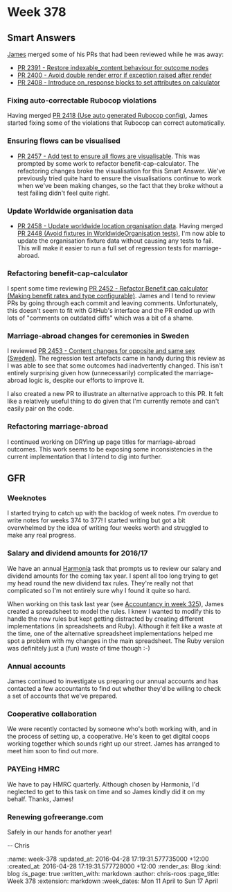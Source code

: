 Week 378
========

## Smart Answers

[James][james-mead] merged some of his PRs that had been reviewed while he was away:

* [PR 2391 - Restore indexable_content behaviour for outcome nodes][smart-answers-pr-2391]
* [PR 2400 - Avoid double render error if exception raised after render][smart-answers-pr-2400]
* [PR 2408 - Introduce on_response blocks to set attributes on calculator][smart-answers-pr-2408]

### Fixing auto-correctable Rubocop violations

Having merged [PR 2418 (Use auto generated Rubocop config)][smart-answers-pr-2418], James started fixing some of the violations that Rubocop can correct automatically.

### Ensuring flows can be visualised

* [PR 2457 - Add test to ensure all flows are visualisable][smart-answers-pr-2457]. This was prompted by some work to refactor benefit-cap-calculator. The refactoring changes broke the visualisation for this Smart Answer. We've previously tried quite hard to ensure the visualisations continue to work when we've been making changes, so the fact that they broke without a test failing didn't feel quite right.

### Update Worldwide organisation data

* [PR 2458 - Update worldwide location organisation data][smart-answers-pr-2458]. Having merged [PR 2448 (Avoid fixtures in WorldwideOrganisation tests)][smart-answers-pr-2448], I'm now able to update the organisation fixture data without causing any tests to fail. This will make it easier to run a full set of regression tests for marriage-abroad.

### Refactoring benefit-cap-calculator

I spent some time reviewing [PR 2452 - Refactor Benefit cap calculator (Making benefit rates and type configurable)][smart-answers-pr-2452]. James and I tend to review PRs by going through each commit and leaving comments. Unfortunately, this doesn't seem to fit with GitHub's interface and the PR ended up with lots of "comments on outdated diffs" which was a bit of a shame.

### Marriage-abroad changes for ceremonies in Sweden

I reviewed [PR 2453 - Content changes for opposite and same sex (Sweden)][smart-answers-pr-2453]. The regression test artefacts came in handy during this review as I was able to see that some outcomes had inadvertently changed. This isn't entirely surprising given how (unnecessarily) complicated the marriage-abroad logic is, despite our efforts to improve it.

I also created a new PR to illustrate an alternative approach to this PR. It felt like a relatively useful thing to do given that I'm currently remote and can't easily pair on the code.

### Refactoring marriage-abroad

I continued working on DRYing up page titles for marriage-abroad outcomes. This work seems to be exposing some inconsistencies in the current implementation that I intend to dig into further.

## GFR

### Weeknotes

I started trying to catch up with the backlog of week notes. I'm overdue to write notes for weeks 374 to 377! I started writing but got a bit overwhelmed by the idea of writing four weeks worth and struggled to make any real progress.

### Salary and dividend amounts for 2016/17

We have an annual [Harmonia][harmonia-io] task that prompts us to review our salary and dividend amounts for the coming tax year. I spent all too long trying to get my head round the new dividend tax rules. They're really not that complicated so I'm not entirely sure why I found it quite so hard.

When working on this task last year (see [Accountancy in week 325][week-325-accountancy]), James created a spreadsheet to model the rules. I knew I wanted to modify this to handle the new rules but kept getting distracted by creating different implementations (in spreadsheets and Ruby). Although it felt like a waste at the time, one of the alternative spreadsheet implementations helped me spot a problem with my changes in the main spreadsheet. The Ruby version was definitely just a (fun) waste of time though :-)

### Annual accounts

James continued to investigate us preparing our annual accounts and has contacted a few accountants to find out whether they'd be willing to check a set of accounts that we've prepared.

### Cooperative collaboration

We were recently contacted by someone who's both working with, and in the process of setting up, a cooperative. He's keen to get digital coops working together which sounds right up our street. James has arranged to meet him soon to find out more.

### PAYEing HMRC

We have to pay HMRC quarterly. Although chosen by Harmonia, I'd neglected to get to this task on time and so James kindly did it on my behalf. Thanks, James!

### Renewing gofreerange.com

Safely in our hands for another year!

-- Chris

[harmonia-io]: https://harmonia.io/
[james-mead]: /james-mead
[smart-answers-pr-2391]: https://github.com/alphagov/smart-answers/pull/2391
[smart-answers-pr-2400]: https://github.com/alphagov/smart-answers/pull/2400
[smart-answers-pr-2408]: https://github.com/alphagov/smart-answers/pull/2408
[smart-answers-pr-2418]: https://github.com/alphagov/smart-answers/pull/2418
[smart-answers-pr-2448]: https://github.com/alphagov/smart-answers/pull/2448
[smart-answers-pr-2452]: https://github.com/alphagov/smart-answers/pull/2452
[smart-answers-pr-2453]: https://github.com/alphagov/smart-answers/pull/2453
[smart-answers-pr-2457]: https://github.com/alphagov/smart-answers/pull/2457
[smart-answers-pr-2458]: https://github.com/alphagov/smart-answers/pull/2458
[week-325-accountancy]: /week-325#accountancy

:name: week-378
:updated_at: 2016-04-28 17:19:31.577735000 +12:00
:created_at: 2016-04-28 17:19:31.577728000 +12:00
:render_as: Blog
:kind: blog
:is_page: true
:written_with: markdown
:author: chris-roos
:page_title: Week 378
:extension: markdown
:week_dates: Mon 11 April to Sun 17 April
